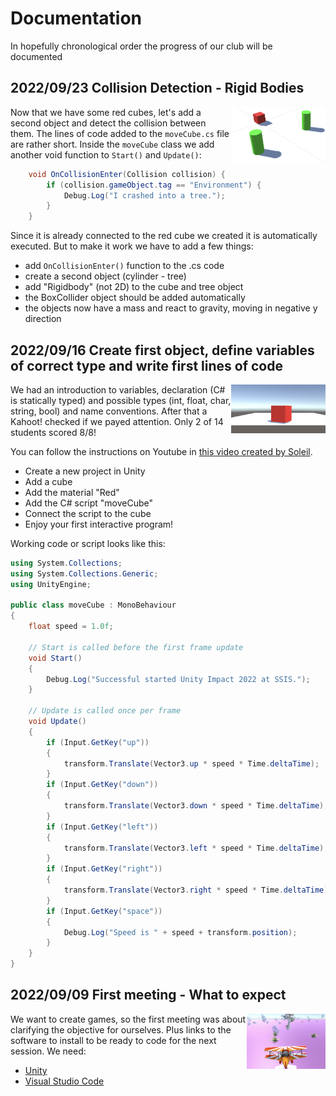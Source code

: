 # Documentation

In hopefully chronological order the progress of our club will be documented

## 2022/09/23 Collision Detection - Rigid Bodies

<img src="20220923.png" align="right" width="30%">

Now that we have some red cubes, let's add a second object and detect the collision between them. The lines of code added to the `moveCube.cs` file are rather short. Inside the `moveCube` class we add another void function to `Start()` and `Update()`:

``` cs
    void OnCollisionEnter(Collision collision) {
        if (collision.gameObject.tag == "Environment") {
            Debug.Log("I crashed into a tree.");
        }
    }
```

Since it is already connected to the red cube we created it is automatically executed. But to make it work we have to add a few things:

- add `OnCollisionEnter()` function to the .cs code
- create a second object (cylinder - tree)
- add "Rigidbody" (not 2D) to the cube and tree object
- the BoxCollider object should be added automatically
- the objects now have a mass and react to gravity, moving in negative y direction


## 2022/09/16 Create first object, define variables of correct type and write first lines of code

<img src="20220919_yaw.png" align="right" width="30%">

We had an introduction to variables, declaration (C# is statically typed) and possible types (int, float, char, string, bool) and name conventions. After that a Kahoot! checked if we payed attention. Only 2 of 14 students scored 8/8!

You can follow the instructions on Youtube in [this video created by Soleil](https://youtu.be/1-uLP7GGcRc).

- Create a new project in Unity
- Add a cube
- Add the material "Red"
- Add the C# script "moveCube"
- Connect the script to the cube
- Enjoy your first interactive program!

Working code or script looks like this:

``` c#
using System.Collections;
using System.Collections.Generic;
using UnityEngine;

public class moveCube : MonoBehaviour
{
    float speed = 1.0f;
    
    // Start is called before the first frame update
    void Start()
    {
        Debug.Log("Successful started Unity Impact 2022 at SSIS.");        
    }

    // Update is called once per frame
    void Update()
    {
        if (Input.GetKey("up"))
        {
            transform.Translate(Vector3.up * speed * Time.deltaTime);
        }
        if (Input.GetKey("down"))
        {
            transform.Translate(Vector3.down * speed * Time.deltaTime);
        }
        if (Input.GetKey("left"))
        {
            transform.Translate(Vector3.left * speed * Time.deltaTime);
        }
        if (Input.GetKey("right"))
        {
            transform.Translate(Vector3.right * speed * Time.deltaTime);
        }        
        if (Input.GetKey("space"))
        {
            Debug.Log("Speed is " + speed + transform.position);
        }        
    }
}

```

## 2022/09/09 First meeting - What to expect

<img src="20220919_asg_itch.io.png" align="right" width="25%">

We want to create games, so the first meeting was about clarifying the objective for ourselves. Plus links to the software to install to be ready to code for the next session. We need:

- [Unity](https://unity.com/download)
- [Visual Studio Code](https://code.visualstudio.com/)
